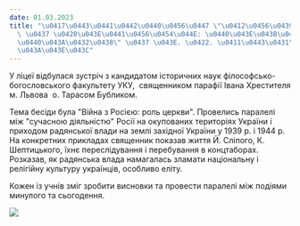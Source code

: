 ```yaml
---
date: 01.03.2023
title: "\u0417\u0443\u0441\u0442\u0440\u0456\u0447 \"\u0412\u0456\u0439\u043D\u0430\
  \ \u0437 \u0420\u043E\u0441\u0456\u0454\u044E: \u0440\u043E\u043B\u044C \u0446\u0435\
  \u0440\u043A\u0432\u0438\" \u0437 \u043E. \u0422. \u0411\u0443\u0431\u043B\u0438\
  \u043A\u043E\u043C"
---
```

У ліцеї відбулася зустріч з кандидатом історичних наук філософсько-богословського факультету УКУ,  священником парафії Івана Хрестителя м. Львова  о. Тарасом Бубликом.

Тема бесіди була "Війна з Росією: роль церкви". Провелись паралелі між "сучасною діяльністю" Росії на окупованих територіях України і приходом радянської влади на землі західної України у 1939 р. і 1944 р. На конкретних прикладах священник показав життя Й. Сліпого, К. Шептицького, їхнє переслідування і перебування в концтаборах. Розказав, як радянська влада намагалась зламати національну і релігійну культуру українців, особливо еліту.

Кожен із учнів зміг зробити висновки та провести паралелі між подіями минулого та сьогодення.

![](/files/зустріч-війна-з-росі-св28_02.png)